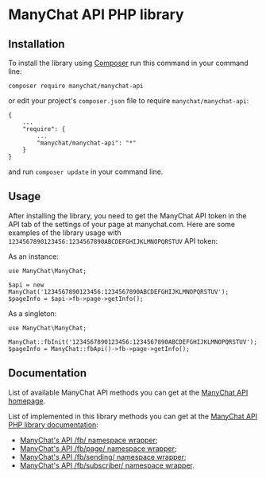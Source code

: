 # ManyChat API PHP library

## Installation

To install the library using [Composer](https://getcomposer.org/) run this command in your command line:

    composer require manychat/manychat-api

or edit your project's `composer.json` file to require `manychat/manychat-api`:

    {
        ...
        "require": {
            ...
            "manychat/manychat-api": "*"
        }
    }

and run `composer update` in your command line.

## Usage

After installing the library, you need to get the ManyChat API token in the API tab of the settings of your page at manychat.com.
Here are some examples of the library usage with `1234567890123456:1234567890ABCDEFGHIJKLMNOPQRSTUV` API token:

As an instance:

    use ManyChat\ManyChat;
    
    $api = new ManyChat('1234567890123456:1234567890ABCDEFGHIJKLMNOPQRSTUV');
    $pageInfo = $api->fb->page->getInfo();

As a singleton:

    use ManyChat\ManyChat;
    
    ManyChat::fbInit('1234567890123456:1234567890ABCDEFGHIJKLMNOPQRSTUV');
    $pageInfo = ManyChat::fbApi()->fb->page->getInfo();

## Documentation

List of available ManyChat API methods you can get at the [ManyChat API homepage](https://api.manychat.com/).

List of implemented in this library methods you can get at the [ManyChat API PHP library documentation](https://manychat.github.io/manychat-api-php):
* [ManyChat's API /fb/ namespace wrapper](https://manychat.github.io/manychat-api-php/namespace-ManyChat.Structure.Fb.html);
* [ManyChat's API /fb/page/ namespace wrapper](https://manychat.github.io/manychat-api-php/class-ManyChat.Structure.Fb.Page.html);
* [ManyChat's API /fb/sending/ namespace wrapper](https://manychat.github.io/manychat-api-php/class-ManyChat.Structure.Fb.Sending.html);
* [ManyChat's API /fb/subscriber/ namespace wrapper](https://manychat.github.io/manychat-api-php/class-ManyChat.Structure.Fb.Subscriber.html).
